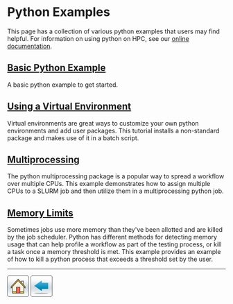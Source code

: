 # Python Examples
This page has a collection of various python examples that users may find helpful. For information on using python on HPC, see our [online documentation](https://public.confluence.arizona.edu/display/UAHPC/Using+and+Installing+Python).

## [Basic Python Example](Basic-Python-Example)
A basic python example to get started. 

## [Using a Virtual Environment](Using-Virtualenv)
Virtual environments are great ways to customize your own python environments and add user packages. This tutorial installs a non-standard package and makes use of it in a batch script. 

## [Multiprocessing](Multiprocessing)
The python multiprocessing package is a popular way to spread a workflow over multiple CPUs. This example demonstrates how to assign multiple CPUs to a SLURM job and then utilize them in a multiprocessing python job. 

## [Memory Limits](Memory-Limits)
Sometimes jobs use more memory than they've been allotted and are killed by the job scheduler. Python has different methods for detecting memory usage that can help profile a workflow as part of the testing process, or kill a task once a memory threshold is met. This example provides an example of how to kill a python process that exceeds a threshold set by the user. 

*****
[![](/Images/home.png)](https://ua-researchcomputing-hpc.github.io/) 
[![](/Images/back.png)](../)
